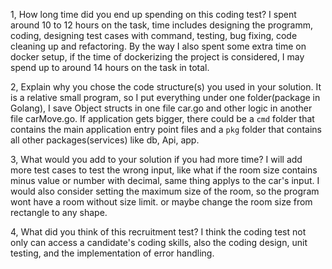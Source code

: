1, How long time did you end up spending on this coding test?
I spent around 10 to 12 hours on the task, time includes designing the programm, coding, designing test cases with command, testing, bug fixing, code cleaning up and refactoring. By the way I also spent some extra time on docker setup, if the time of dockerizing the project is considered, I may spend up to around 14 hours on the task in total. 

2, Explain why you chose the code structure(s) you used in your solution.
It is a relative small program, so I put everything under one folder(package in Golang), I save Object structs in one file car.go and other logic in another file carMove.go. If application gets bigger, there could be a `cmd` folder that contains the main application entry point files and a `pkg` folder that contains all other packages(services) like db, Api, app.

3, What would you add to your solution if you had more time?
I will add more test cases to test the wrong input, like what if the room size contains minus value or number with decimal, same thing applys to the car's input. I would also consider setting the maximum size of the room, so the program wont have a room without size limit. or maybe change the room size from rectangle to any shape.

4, What did you think of this recruitment test?
I think the coding test not only can access a candidate's coding skills, also the coding design, unit testing, and the implementation of error handling. 